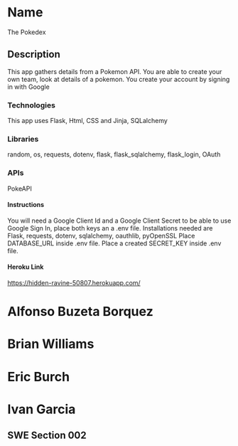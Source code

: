# Name
The Pokedex

## Description
This app gathers details from a Pokemon API. You are able to create your own team, look at details of a pokemon. You create your account by signing in with Google

### Technologies
This app uses Flask, Html, CSS and Jinja, SQLalchemy

### Libraries
random, os, requests, dotenv, flask, flask_sqlalchemy, flask_login, OAuth

### APIs
PokeAPI

#### Instructions
You will need a Google Client Id and a Google Client Secret to be able to use Google Sign In, place both keys an a .env file.
Installations needed are Flask, requests, dotenv, sqlalchemy, oauthlib, pyOpenSSL
Place DATABASE_URL inside .env file.
Place a created SECRET_KEY inside .env file.

#### Heroku Link
https://hidden-ravine-50807.herokuapp.com/


# Alfonso Buzeta Borquez
# Brian Williams
# Eric Burch
# Ivan Garcia
## SWE Section 002